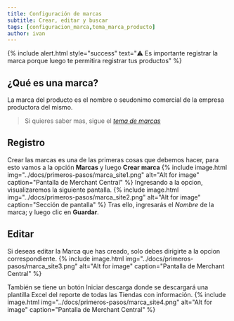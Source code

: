 ```yaml
---
title: Configuración de marcas
subtitle: Crear, editar y buscar
tags: [configuracion_marca,tema_marca_producto]
author: ivan
---
```

{% include alert.html style="success" text="⚠️ Es importante registrar la marca porque luego te permitira registrar tus productos" %}

## ¿Qué es una marca?
La marca del producto es el nombre o seudonimo comercial de la empresa productora del mismo.
> Si quieres saber mas, sigue el *[tema de marcas](https://jztechpe.github.io/docshelp/docs/temas/catalogo/marca/)*

## Registro
Crear las marcas es una de las primeras cosas que debemos hacer, para esto vamos a la opción **Marcas** y luego **Crear marca**
{% include image.html img="../docs/primeros-pasos/marca_site1.png" alt="Alt for image" caption="Pantalla de Merchant Central" %}
Ingresando a la opcion, visualizaremos la siguiente pantalla.
{% include image.html img="../docs/primeros-pasos/marca_site2.png" alt="Alt for image" caption="Sección de pantalla" %}
Tras ello, ingresarás el *Nombre* de la marca; y luego clic en **Guardar**.

## Editar
Si deseas editar la Marca que has creado, solo debes dirigirte a la opcion correspondiente.
{% include image.html img="../docs/primeros-pasos/marca_site3.png" alt="Alt for image" caption="Pantalla de Merchant Central" %}

También se tiene un botón Iniciar descarga donde se descargará una plantilla Excel del reporte de todas las Tiendas con información.
{% include image.html img="../docs/primeros-pasos/marca_site4.png" alt="Alt for image" caption="Pantalla de Merchant Central" %}

